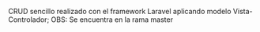 CRUD sencillo realizado con el framework Laravel aplicando modelo Vista-Controlador;
OBS: Se encuentra en la rama master
